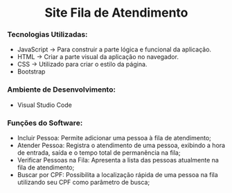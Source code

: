 # <h1 align="center">Site Fila de Atendimento</h1>

### Tecnologias Utilizadas:
* JavaScript -> Para construir a parte lógica e funcional da aplicação.
* HTML -> Criar a parte visual da aplicação no navegador.
* CSS -> Utilizado para criar o estilo da página.
* Bootstrap

### Ambiente de Desenvolvimento:
* Visual Studio Code

### Funções do Software:
* Incluir Pessoa: Permite adicionar uma pessoa à fila de atendimento;
* Atender Pessoa: Registra o atendimento de uma pessoa, exibindo a hora de entrada, saída e o tempo total de permanência na fila;
* Verificar Pessoas na Fila: Apresenta a lista das pessoas atualmente na fila de atendimento;
* Buscar por CPF: Possibilita a localização rápida de uma pessoa na fila utilizando seu CPF como parâmetro de busca;
